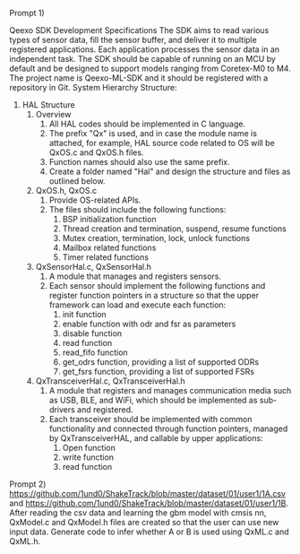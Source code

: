Prompt 1)

Qeexo SDK Development Specifications
The SDK aims to read various types of sensor data, fill the sensor buffer, and deliver it to multiple registered applications. Each application processes the sensor data in an independent task. The SDK should be capable of running on an MCU by default and be designed to support models ranging from Coretex-M0 to M4.
The project name is Qeexo-ML-SDK and it should be registered with a repository in Git.
System Hierarchy Structure:
1. HAL Structure
    1. Overview
        1. All HAL codes should be implemented in C language.
        2. The prefix "Qx" is used, and in case the module name is attached, for example, HAL source code related to OS will be QxOS.c and QxOS.h files.
        3. Function names should also use the same prefix.
        4. Create a folder named "Hal" and design the structure and files as outlined below.
    2. QxOS.h, QxOS.c
        1. Provide OS-related APIs.
        2. The files should include the following functions:
            1. BSP initialization function
            2. Thread creation and termination, suspend, resume functions
            3. Mutex creation, termination, lock, unlock functions
            4. Mailbox related functions
            5. Timer related functions
    3. QxSensorHal.c, QxSensorHal.h
        1. A module that manages and registers sensors.
        2. Each sensor should implement the following functions and register function pointers in a structure so that the upper framework can load and execute each function:
            1. init function
            2. enable function with odr and fsr as parameters
            3. disable function
            4. read function
            5. read_fifo function
            6. get_odrs function, providing a list of supported ODRs
            7. get_fsrs function, providing a list of supported FSRs
    4. QxTransceiverHal.c, QxTransceiverHal.h
        1. A module that registers and manages communication media such as USB, BLE, and WiFi, which should be implemented as sub-drivers and registered.
        2. Each transceiver should be implemented with common functionality and connected through function pointers, managed by QxTransceiverHAL, and callable by upper applications:
            1. Open function
            2. write function
            3. read function



Prompt 2)
https://github.com/1und0/ShakeTrack/blob/master/dataset/01/user1/1A.csv and https://github.com/1und0/ShakeTrack/blob/master/dataset/01/user1/1B. After reading the csv data and learning the gbm model with cmsis nn, QxModel.c and QxModel.h files are created so that the user can use new input data. Generate code to infer whether A or B is used using QxML.c and QxML.h.
